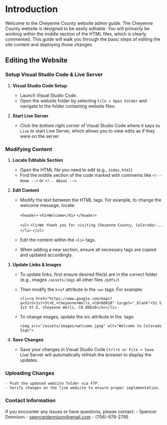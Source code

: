 # Introduction
Welcome to the Cheyenne County website admin guide. The Cheyenne County website is designed to be easily editable. You will primarily be working within the middle section of the HTML files, which is clearly commented. This guide will walk you through the basic steps of editing the site content and deploying those changes.

## Editing the Website

### Setup Visual Studio Code & Live Server
1. **Visual Studio Code Setup**
    - Launch Visual Studio Code.
    - Open the website folder by selecting `File > Open Folder` and navigate to the folder containing website files.

2. **Start Live Server**
    - Click the bottom right corner of Visual Studio Code where it says `Go Live` to start Live Server, which allows you to view edits as if they were on the server

### Modifying Content
1. **Locate Editable Section**
    - Open the HTML file you need to edit (e.g., `index.html`)
    - Find the middle section of the code marked with comments like `<!-- Home -->` or `<!-- About -->`.

2. **Edit Content**
    - Modify the text between the HTML tags. For example, to change the welcome message, locate:

        `<header>`
            `<h1>Welcome</h1>`
        `</header>`

        `<ul>`
            `<li>We thank you for visiting Cheyenne County, Colorado!...</li>`
        `</ul>`

    - Edit the content within the `<li>` tags.
    - When adding a new section, ensure all necessary tags are copied and updated accordingly.

3. **Update Links & Images**
    - To update links, first ensure desired file(s) are in the correct folder (e.g., images `/assets/imgs` all other files `/pdfs/`) 
    - Then modify the `href` attribute in the `<a>` tags. For example:

        `<li><a href="https://www.google.com/maps?q=51+S+1st+St+E,+Cheyenne+Wells,+CO+80810" target="_blank">51 S 1st St E, Cheyenne Wells, CO 80810</a></li>`

    - To change images, update the src attribute in the <img> tags:

        `<img src="/assets/images/welcome.jpeg" alt="Welcome to Colorado Sign">`

4. **Save Changes**
    - Save your changes in Visual Studio Code `Ctrl+S or File > Save`. Live Server will automatically refresh the browser to display the updates.
 
### Uploading Changes
    - Push the updated website folder via FTP.
    - Verify changes on the live website to ensure proper implementation.

### Contact Information
If you encounter any issues or have questions, please contact:
    - Spencer Dennison
    - spencerdennison@gmail.com
    - (706)-978-2795
